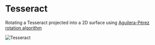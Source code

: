 # Tesseract
Rotating a Tesseract projected into a 2D surface using [Aguilera-Pérez rotation algorithm](http://wscg.zcu.cz/wscg2004/Papers_2004_Short/N29.pdf) 

![Tesseract](https://xfx.net/stackoverflow/tesseract/tesseract.png)
